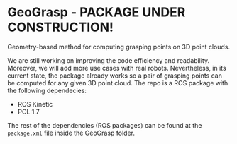 # GeoGrasp - PACKAGE UNDER CONSTRUCTION!
Geometry-based method for computing grasping points on 3D point clouds.

We are still working on improving the code efficiency and readability. Moreover, we will add more use cases with real robots. Nevertheless, in its current state, the package already works so a pair of grasping points can be computed for any given 3D point cloud. The repo is a ROS package with the following dependecies:

- ROS Kinetic
- PCL 1.7

The rest of the dependencies (ROS packages) can be found at the `package.xml` file inside the GeoGrasp folder.
